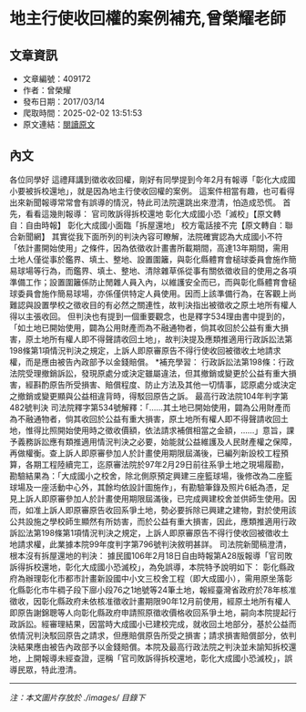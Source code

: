 # 地主行使收回權的案例補充,曾榮耀老師

## 文章資訊
- 文章編號：409172
- 作者：曾榮耀
- 發布日期：2017/03/14
- 爬取時間：2025-02-02 13:51:53
- 原文連結：[閱讀原文](https://real-estate.get.com.tw/Columns/detail.aspx?no=409172)

## 內文
各位同學好
這禮拜講到徵收收回權，剛好有同學提到今年2月有報導「彰化大成國小要被拆校還地」，就是因為地主行使收回權的案例。
這案件相當有趣，也可看得出來新聞報導常常會有誤導的情況，特此司法院還跳出來澄清，怕造成恐慌。
首先，看看這幾則報導：
官司敗訴得拆校還地 彰化大成國小恐「滅校」【原文轉自：自由時報】
彰化大成國小面臨「拆屋還地」 校方電話接不完【原文轉自：聯合新聞網】
其實從我下面所列的判決內容可瞭解，法院確實認為大成國小不符「依計畫開始使用」之條件，因為依徵收計畫書所載期間，高達13年期間，需用土地人僅從事於鑑界、填土、整地、設置圍籬，與彰化縣體育會槌球委員會施作簡易球場等行為，而鑑界、填土、整地、清除雜草係從事有關依徵收目的使用之各項準備工作；設置圍籬係防止閒雜人員入內，以維護安全而已，而與彰化縣體育會槌球委員會施作簡易球場，亦係僅供特定人員使用。因而上該準備行為，在客觀上尚難認與設置學校之徵收目的有必然之關連性，故判決指出被徵收之原土地所有權人得以主張收回。
但判決也有提到一個重要觀念，也是釋字534理由書中提到的，「如土地已開始使用，闢為公用財產而為不融通物者，倘其收回於公益有重大損害，原土地所有權人即不得聲請收回土地」，故判決提及應類推適用行政訴訟法第198條第1項情況判決之規定，上訴人即原審原告不得行使收回被徵收土地請求權，而是應由被告內政部予以金錢賠償。
*補充學習：
行政訴訟法第198條：行政法院受理撤銷訴訟，發現原處分或決定雖屬違法，但其撤銷或變更於公益有重大損害，經斟酌原告所受損害、賠償程度、防止方法及其他一切情事，認原處分或決定之撤銷或變更顯與公益相違背時，得駁回原告之訴。
最高行政法院104年判字第482號判決
司法院釋字第534號解釋：「……其土地已開始使用，闢為公用財產而為不融通物者，倘其收回於公益有重大損害，原土地所有權人即不得聲請收回土地，惟得比照開始使用時之徵收價額，依法請求補償相當之金額，……」意旨，課予義務訴訟應有類推適用情況判決之必要，始能就公益維護及人民財產權之保障，再做權衡。查上訴人即原審參加人於計畫使用期限屆滿後，已編列新設校工程預算，各期工程陸續完工，迄原審法院於97年2月29日前往系爭土地之現場履勘，勘驗結果為：「大成國小之校舍，除北側原預定興建三座籃球場，後修改為二座籃球場及一座活動中心外，其餘均依設計圖施作」，有勘驗筆錄及照片6紙為憑，足見上訴人即原審參加人於計畫使用期限屆滿後，已完成興建校舍並供師生使用。因而，如准上訴人即原審原告收回系爭土地，勢必要拆除已興建之建物，對於使用該公共設施之學校師生顯然有所妨害，而於公益有重大損害，因此，應類推適用行政訴訟法第198條第1項情況判決之規定，上訴人即原審原告不得行使收回被徵收土地請求權，此業據本院99年度判字第796號判決敘明甚詳。
司法院新聞稿澄清，根本沒有拆屋還地的判決：
據民國106年2月18日自由時報第A28版報導「官司敗訴得拆校還地，彰化大成國小恐滅校」，為免誤導，本院特予說明如下：
彰化縣政府為辦理彰化市都市計畫新設國中小文三校舍工程（即大成國小），需用原坐落彰化縣彰化市牛稠子段下廍小段76之1地號等24筆土地，報經臺灣省政府於78年核准徵收，因彰化縣政府未依核准徵收計畫期限90年12月前使用，經原土地所有權人即原告謝錦聰等人向彰化縣政府申請照原徵收價格收回系爭土地，嗣向本院提起行政訴訟。經審理結果，因當時大成國小已建校完成，就收回土地部分，基於公益而依情況判決駁回原告之請求，但應賠償原告所受之損害；請求損害賠償部分，依判決結果應由被告內政部予以金錢賠償。本院及最高行政法院之判決並未諭知拆校還地，上開報導未經查證，逕稱「官司敗訴得拆校還地，彰化大成國小恐滅校」，誤導民眾，特此澄清。

---
*注：本文圖片存放於 ./images/ 目錄下*
